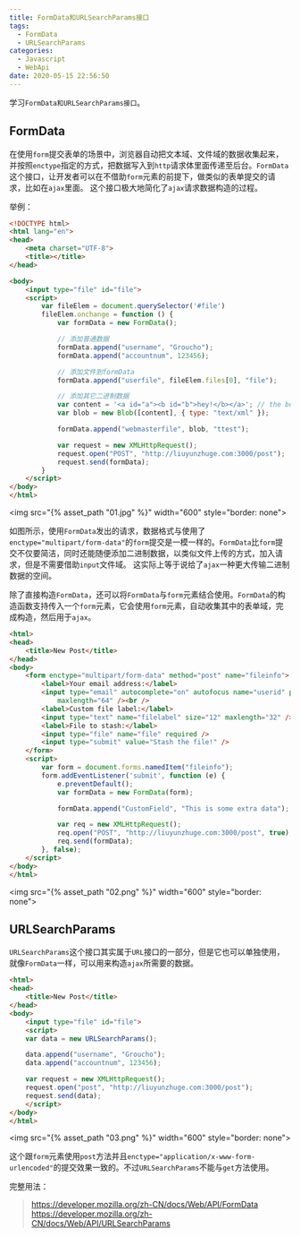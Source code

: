 ```yaml
---
title: FormData和URLSearchParams接口
tags:
  - FormData
  - URLSearchParams
categories:
  - Javascript
  - WebApi
date: 2020-05-15 22:56:50
---
```



学习`FormData和URLSearchParams接口`。

<!-- more -->
## FormData
在使用`form`提交表单的场景中，浏览器自动把文本域、文件域的数据收集起来，并按照`enctype`指定的方式，把数据写入到`http`请求体里面传递至后台。`FormData`这个接口，让开发者可以在不借助`form`元素的前提下，做类似的表单提交的请求，比如在`ajax`里面。 这个接口极大地简化了`ajax`请求数据构造的过程。

举例：
```html
<!DOCTYPE html>
<html lang="en">
<head>
    <meta charset="UTF-8">
    <title></title>
</head>

<body>
    <input type="file" id="file">
    <script>
        var fileElem = document.querySelector('#file')
        fileElem.onchange = function () {
            var formData = new FormData();

            // 添加普通数据
            formData.append("username", "Groucho");
            formData.append("accountnum", 123456);

            // 添加文件到formData
            formData.append("userfile", fileElem.files[0], "file");

            // 添加其它二进制数据
            var content = '<a id="a"><b id="b">hey!</b></a>'; // the body of the new file...
            var blob = new Blob([content], { type: "text/xml" });

            formData.append("webmasterfile", blob, "ttest");

            var request = new XMLHttpRequest();
            request.open("POST", "http://liuyunzhuge.com:3000/post");
            request.send(formData);
        }
    </script>
</body>
</html>
```
<img src="{% asset_path "01.jpg" %}" width="600" style="border: none">

如图所示，使用`FormData`发出的请求，数据格式与使用了`enctype="multipart/form-data"`的`form`提交是一模一样的。`FormData`比`form`提交不仅要简洁，同时还能随便添加二进制数据，以类似文件上传的方式，加入请求，但是不需要借助`input`文件域。 这实际上等于说给了`ajax`一种更大传输二进制数据的空间。

除了直接构造`FormData`，还可以将`FormData`与`form`元素结合使用。`FormData`的构造函数支持传入一个`form`元素，它会使用`form`元素，自动收集其中的表单域，完成构造，然后用于`ajax`。
```html
<html>
<head>
    <title>New Post</title>
</head>
<body>
    <form enctype="multipart/form-data" method="post" name="fileinfo">
        <label>Your email address:</label>
        <input type="email" autocomplete="on" autofocus name="userid" placeholder="email" required size="32"
            maxlength="64" /><br />
        <label>Custom file label:</label>
        <input type="text" name="filelabel" size="12" maxlength="32" /><br />
        <label>File to stash:</label>
        <input type="file" name="file" required />
        <input type="submit" value="Stash the file!" />
    </form>
    <script>
        var form = document.forms.namedItem("fileinfo");
        form.addEventListener('submit', function (e) {
            e.preventDefault();
            var formData = new FormData(form);

            formData.append("CustomField", "This is some extra data");

            var req = new XMLHttpRequest();
            req.open("POST", "http://liuyunzhuge.com:3000/post", true);
            req.send(formData);
        }, false);
    </script>
</body>
</html>
```
<img src="{% asset_path "02.png" %}" width="600" style="border: none">

## URLSearchParams
`URLSearchParams`这个接口其实属于`URL`接口的一部分，但是它也可以单独使用，就像`FormData`一样，可以用来构造`ajax`所需要的数据。

```html
<html>
<head>
    <title>New Post</title>
</head>
<body>
    <input type="file" id="file">
    <script>
    var data = new URLSearchParams();

    data.append("username", "Groucho");
    data.append("accountnum", 123456);

    var request = new XMLHttpRequest();
    request.open("post", "http://liuyunzhuge.com:3000/post");
    request.send(data);
    </script>
</body>
</html>
```
<img src="{% asset_path "03.png" %}" width="600" style="border: none">

这个跟`form`元素使用`post`方法并且`enctype="application/x-www-form-urlencoded"`的提交效果一致的。不过`URLSearchParams`不能与`get`方法使用。

完整用法：
> https://developer.mozilla.org/zh-CN/docs/Web/API/FormData
> https://developer.mozilla.org/zh-CN/docs/Web/API/URLSearchParams